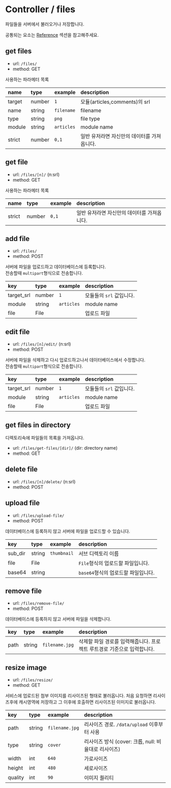 # Controller / files

파일들을 서버에서 불러오거나 저장합니다.

공통되는 요소는 [Reference](https://github.com/redgoose-dev/goose-api/tree/master/controller#reference) 섹션을 참고해주세요.


## get files

- url: `/files/`
- method: GET

사용하는 파라메터 목록

| name   | type   | example    | description                |
|:-------|:-------|:-----------|:---------------------------|
| target | number | `1`        | 모듈(articles,comments)의 srl |
| name   | string | `filename` | filename                   |
| type   | string | `png`      | file type                  |
| module | string | `articles` | module name                |
| strict | number | `0,1`      | 일반 유저라면 자신만의 데이터를 가져옵니다.   |


## get file

- url: `/files/[n]/` (n:srl)
- method: GET

사용하는 파라메터 목록

| name   | type   | example | description              |
|:-------|:-------|:--------|:-------------------------|
| strict | number | `0,1`   | 일반 유저라면 자신만의 데이터를 가져옵니다. |


## add file

- url: `/files/`
- method: POST

서버에 파일을 업로드하고 데이터베이스에 등록합니다.  
전송할때 `multipart`형식으로 전송합니다.

| key        | type   | example    | description      |
|:-----------|:-------|:-----------|:-----------------|
| target_srl | number | `1`        | 모듈들의 `srl` 값입니다. |
| module     | string | `articles` | module name      |
| file       | File   |            | 업로드 파일           |


## edit file

- url: `/files/[n]/edit/` (n:srl)
- method: POST

서버에 파일을 삭제하고 다시 업로드하고나서 데이터베이스에서 수정합니다.  
전송할때 `multipart`형식으로 전송합니다.

| key        | type   | example    | description      |
|:-----------|:-------|:-----------|:-----------------|
| target_srl | number | `1`        | 모듈들의 `srl` 값입니다. |
| module     | string | `articles` | module name      |
| file       | File   |            | 업로드 파일           |


## get files in directory

디렉토리속에 파일들의 목록을 가져옵니다.

- url: `/files/get-files/[dir]/` (dir: directory name)
- method: GET


## delete file

- url: `/files/[n]/delete/` (n:srl)
- method: POST


## upload file

- url: `/files/upload-file/`
- method: POST

데이터베이스에 등록하지 않고 서버에 파일을 업로드할 수 있습니다.

| key     | type   | example     | description             |
|:--------|:-------|:------------|:------------------------|
| sub_dir | string | `thumbnail` | 서브 디렉토리 이름              |
| file    | File   |             | `File`형식의 업로드할 파일입니다.   |
| base64  | string |             | `base64`형식의 업로드할 파일입니다. |


## remove file

- url: `/files/remove-file/`
- method: POST

데이터베이스에 등록하지 않고 서버에 파일을 삭제합니다.

| key  | type   | example        | description                              |
|:-----|:-------|:---------------|:-----------------------------------------|
| path | string | `filename.jpg` | 삭제할 파일 경로를 입력해줍니다. 프로젝트 루트경로 기준으로 입력합니다. |


## resize image

- url: `/files/resize/`
- method: GET

서비스에 업로드된 첨부 이미지를 리사이즈된 형태로 불러옵니다.
처음 요청하면 리사이즈후에 캐시영역에 저장하고 그 이후에 호출하면 리사이즈된 이미지로 불러옵니다.

| key     | type   | example         | description                          |
|:--------|:-------|:----------------|:-------------------------------------|
| path    | string | `filename.jpg`  | 리사이즈 경로. `/data/upload` 이후부터 사용      |
| type    | string | `cover`         | 리사이즈 방식 (cover: 크롭, null: 비율대로 리사이즈) |
| width   | int    | `640`           | 가로사이즈                                |
| height  | int    | `480`           | 세로사이즈                                |
| quality | int    | `90`            | 이미지 퀄리티                              |

